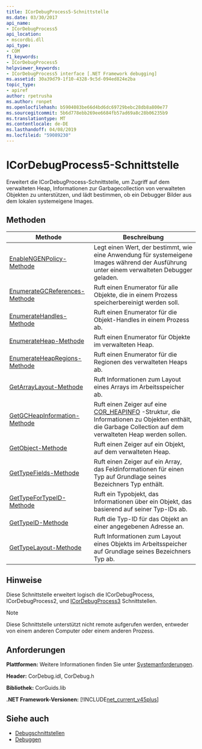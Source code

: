 ```yaml
---
title: ICorDebugProcess5-Schnittstelle
ms.date: 03/30/2017
api_name:
- ICorDebugProcess5
api_location:
- mscordbi.dll
api_type:
- COM
f1_keywords:
- ICorDebugProcess5
helpviewer_keywords:
- ICorDebugProcess5 interface [.NET Framework debugging]
ms.assetid: 30a39d79-1f10-4328-9c5d-094ed824e2ba
topic_type:
- apiref
author: rpetrusha
ms.author: ronpet
ms.openlocfilehash: b5904083be66d4bd6dc69729bebc28db8a800e77
ms.sourcegitcommit: 5b6d778ebb269ee6684fb57ad69a8c28b06235b9
ms.translationtype: MT
ms.contentlocale: de-DE
ms.lasthandoff: 04/08/2019
ms.locfileid: "59089230"
---
```

# <a name="icordebugprocess5-interface"></a>ICorDebugProcess5-Schnittstelle
Erweitert die ICorDebugProcess-Schnittstelle, um Zugriff auf dem verwalteten Heap, Informationen zur Garbagecollection von verwalteten Objekten zu unterstützen, und lädt bestimmen, ob ein Debugger Bilder aus dem lokalen systemeigene Images.  
  
## <a name="methods"></a>Methoden  
  
|Methode|Beschreibung|  
|------------|-----------------|  
|[EnableNGENPolicy-Methode](../../../../docs/framework/unmanaged-api/debugging/icordebugprocess5-enablengenpolicy-method.md)|Legt einen Wert, der bestimmt, wie eine Anwendung für systemeigene Images während der Ausführung unter einem verwalteten Debugger geladen.|  
|[EnumerateGCReferences-Methode](../../../../docs/framework/unmanaged-api/debugging/icordebugprocess5-enumerategcreferences-method.md)|Ruft einen Enumerator für alle Objekte, die in einem Prozess speicherbereinigt werden soll.|  
|[EnumerateHandles-Methode](../../../../docs/framework/unmanaged-api/debugging/icordebugprocess5-enumeratehandles-method.md)|Ruft einen Enumerator für die Objekt-Handles in einem Prozess ab.|  
|[EnumerateHeap-Methode](../../../../docs/framework/unmanaged-api/debugging/icordebugprocess5-enumerateheap-method.md)|Ruft einen Enumerator für Objekte im verwalteten Heap.|  
|[EnumerateHeapRegions-Methode](../../../../docs/framework/unmanaged-api/debugging/icordebugprocess5-enumerateheapregions-method.md)|Ruft einen Enumerator für die Regionen des verwalteten Heaps ab.|  
|[GetArrayLayout-Methode](../../../../docs/framework/unmanaged-api/debugging/icordebugprocess5-getarraylayout-method.md)|Ruft Informationen zum Layout eines Arrays im Arbeitsspeicher ab.|  
|[GetGCHeapInformation-Methode](../../../../docs/framework/unmanaged-api/debugging/icordebugprocess5-getgcheapinformation-method.md)|Ruft einen Zeiger auf eine [COR_HEAPINFO](../../../../docs/framework/unmanaged-api/debugging/cor-heapinfo-structure.md) -Struktur, die Informationen zu Objekten enthält, die Garbage Collection auf dem verwalteten Heap werden sollen.|  
|[GetObject-Methode](../../../../docs/framework/unmanaged-api/debugging/icordebugprocess5-getobject-method.md)|Ruft einen Zeiger auf ein Objekt, auf dem verwalteten Heap.|  
|[GetTypeFields-Methode](../../../../docs/framework/unmanaged-api/debugging/icordebugprocess5-gettypefields-method.md)|Ruft einen Zeiger auf ein Array, das Feldinformationen für einen Typ auf Grundlage seines Bezeichners Typ enthält.|  
|[GetTypeForTypeID-Methode](../../../../docs/framework/unmanaged-api/debugging/icordebugprocess5-gettypefortypeid-method.md)|Ruft ein Typobjekt, das Informationen über ein Objekt, das basierend auf seiner Typ-IDs ab.|  
|[GetTypeID-Methode](../../../../docs/framework/unmanaged-api/debugging/icordebugprocess5-gettypeid-method.md)|Ruft die Typ-ID für das Objekt an einer angegebenen Adresse an.|  
|[GetTypeLayout-Methode](../../../../docs/framework/unmanaged-api/debugging/icordebugprocess5-gettypelayout-method.md)|Ruft Informationen zum Layout eines Objekts im Arbeitsspeicher auf Grundlage seines Bezeichners Typ ab.|  
  
## <a name="remarks"></a>Hinweise  
 Diese Schnittstelle erweitert logisch die ICorDebugProcess, ICorDebugProcess2, und [ICorDebugProcess3](../../../../docs/framework/unmanaged-api/debugging/icordebugprocess3-interface.md) Schnittstellen.  
  
> [!NOTE]
>  Diese Schnittstelle unterstützt nicht remote aufgerufen werden, entweder von einem anderen Computer oder einem anderen Prozess.  
  
## <a name="requirements"></a>Anforderungen  
 **Plattformen:** Weitere Informationen finden Sie unter [Systemanforderungen](../../../../docs/framework/get-started/system-requirements.md).  
  
 **Header:** CorDebug.idl, CorDebug.h  
  
 **Bibliothek:** CorGuids.lib  
  
 **.NET Framework-Versionen:** [!INCLUDE[net_current_v45plus](../../../../includes/net-current-v45plus-md.md)]  
  
## <a name="see-also"></a>Siehe auch

- [Debugschnittstellen](../../../../docs/framework/unmanaged-api/debugging/debugging-interfaces.md)
- [Debuggen](../../../../docs/framework/unmanaged-api/debugging/index.md)
